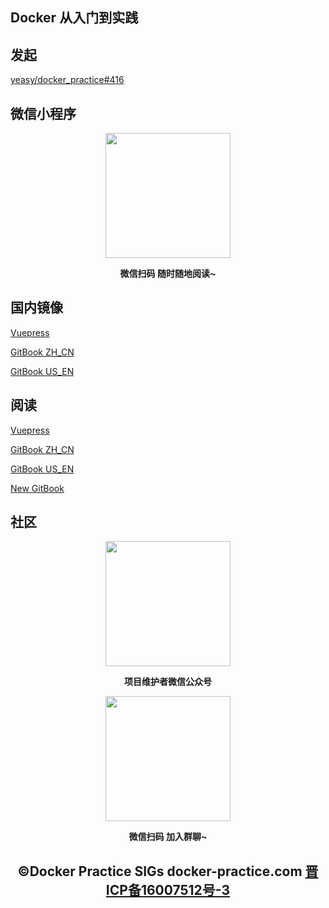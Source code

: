 ## Docker 从入门到实践

## 发起

[yeasy/docker_practice#416](https://github.com/yeasy/docker_practice/issues/416)

## 微信小程序

<p align="center">
<img width="200" src="https://user-images.githubusercontent.com/16733187/49682252-3ac4c500-faec-11e8-86ab-eafe0139be6b.jpg">
</p>

<p align="center"><strong>微信扫码 随时随地阅读~</strong></p>


## 国内镜像

[Vuepress](https://vuepress.mirror.docker-practice.com)

[GitBook ZH_CN](https://docker_practice.gitee.io/zh-cn)

[GitBook US_EN](https://docker_practice.gitee.io/us-en)

## 阅读

[Vuepress](https://vuepress.docker-practice.com)

[GitBook ZH_CN](https://docker-practice.github.io/zh-cn)

[GitBook US_EN](https://docker-practice.github.io/us-en)

[New GitBook](https://gitbook.docker-practice.com)

## 社区

<p align="center">
<img width="200" src="https://user-images.githubusercontent.com/16733187/46847944-84a96b80-ce19-11e8-9f0c-ec84b2ac463e.jpg">
</p>

<p align="center"><strong>项目维护者微信公众号</strong></p>

<p align="center">
<img width="200" src="https://user-images.githubusercontent.com/16733187/65308302-55b87f80-dbbc-11e9-9d42-57eac554fb3b.jpg">
</p>

<p align="center"><strong>微信扫码 加入群聊~</strong></p>


<h2 align="center">©Docker Practice SIGs docker-practice.com <a href="http://www.beian.miit.gov.cn/"><strong>晋ICP备16007512号-3</strong></a></h2>
